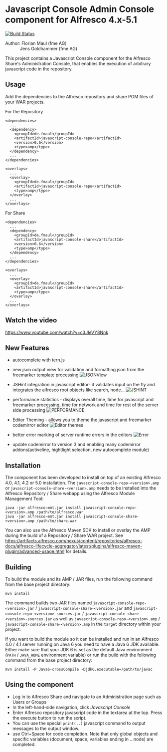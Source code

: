Javascript Console Admin Console component for Alfresco 4.x-5.1
===============================================================
[![Build Status](https://travis-ci.org/share-extras/js-console.svg?branch=master)](https://travis-ci.org/share-extras/js-console)

Author: Florian Maul (fme AG)  
&nbsp;&nbsp;&nbsp;&nbsp;&nbsp;&nbsp;&nbsp;&nbsp;&nbsp;&nbsp;&nbsp;&nbsp;Jens Goldhammer (fme AG)

This project contains a Javascript Console component for the Alfresco Share's
Administration Console, that enables the execution of arbitrary javascript code
in the repository.


Usage
--------
Add the dependencies to the Alfresco repository and share POM files of your WAR projects.

For the Repository

    <dependencies>
      ...
      <dependency>
        <groupId>de.fmaul</groupId>
        <artifactId>javascript-console-repo</artifactId>
        <version>0.6</version>
        <type>amp</type>
      </dependency>
      ...
    </dependencies>

    <overlays>
      ...
      <overlay>
        <groupId>de.fmaul</groupId>
        <artifactId>javascript-console-repo</artifactId>
        <type>amp</type>
      </overlay>
      ...
    </overlays>

For Share

    <dependencies>
      ...
      <dependency>
        <groupId>de.fmaul</groupId>
        <artifactId>javascript-console-share</artifactId>
        <version>0.6</version>
        <type>amp</type>
      </dependency>
      ...
    </dependencies>

    <overlays>
      ...
      <overlay>
        <groupId>de.fmaul</groupId>
        <artifactId>javascript-console-share</artifactId>
        <type>amp</type>
      </overlay>
      ...
    </overlays>

Watch the video
--------

https://www.youtube.com/watch?v=c3JIeVY8Nnk

New Features
--------

+ autocomplete with tern.js

+ new json output view for validation and formatting json from the freemarker template processing
![JSONView](https://raw.github.com/jgoldhammer/js-console/master/javascript-console-share/screenshots/json_output_view.png)

+ JSHint integration in javascript editor- it validates input on the fly and integrates the alfresco root objects like search, node...
![JSHINT](https://raw.github.com/jgoldhammer/js-console/master/javascript-console-share/screenshots/jshint_live_integration.png)

+ performance statistics - displays overall time, time for javascript and freemarker processing, time for network and time for rest of the server side processing
![PERFORMANCE](https://raw.github.com/jgoldhammer/js-console/master/javascript-console-share/screenshots/performance_stats.png)

+ Editor Theming - allows you to theme the javascript and freemarker codemirror editor
![Editor themes](https://raw.github.com/jgoldhammer/js-console/master/javascript-console-share/screenshots/editor_themes.png)

+ better error marking of server runtime errors in the editors
![Error](https://raw.github.com/jgoldhammer/js-console/master/javascript-console-share/screenshots/js_error_detection_and_marking.png)

+ update codemirror to version 3 and enabling many codemirror addons(activeline, hightlight selection, new autocomplete module)


Installation
------------

The component has been developed to install on top of an existing Alfresco
4.0, 4.1, 4.2 or 5.0 installation. The `javascript-console-repo-<version>.amp` or
`javascript-console-share-<version>.amp` needs to be installed into the Alfresco
Repository / Share webapp using the Alfresco Module Management Tool:

    java -jar alfresco-mmt.jar install javascript-console-repo-<version>.amp /path/to/alfresco.war
    java -jar alfresco-mmt.jar install javascript-console-share-<version>.amp /path/to/share.war

You can also use the Alfresco Maven SDK to install or overlay the AMP during the build of a
Repository / Share WAR project. See https://artifacts.alfresco.com/nexus/content/repositories/alfresco-docs/alfresco-lifecycle-aggregator/latest/plugins/alfresco-maven-plugin/advanced-usage.html
for details.


Building
--------

To build the module and its AMP / JAR files, run the following command from the base
project directory:

    mvn install

The command builds two JAR files named `javascript-console-repo-<version>.jar` /
`javascript-console-share-<version>.jar` and `javascript-console-repo-<version>-sources.jar` /
`javascript-console-share-<version>-sources.jar` as well as `javascript-console-repo-<version>.amp` /
`javascript-console-share-<version>.amp` in the `target` directory within your project.

If you want to build the module so it can be installed and run in an Alfresco 4.0 / 4.1 server
running on Java 6 you need to have a Java 6 JDK available. Either make sure that your JDK 6 is set
as the default Java environment (`PATH` / `JAVA_HOME` environment variable) or run the build with the
following command from the base project directory:

    mvn install -P Java6-crossCompile -Djdk6.executable=/path/to/javac


Using the component
-------------------

- Log in to Alfresco Share and navigate to an Administration page such as Users
  or Groups
- In the left-hand-side navigation, click *Javascript Console*
- Enter Alfresco repository javascript code in the textarea at the top. Press
  the execute button to run the script.
- You can use the special `print(..)` javascript command to output messages to
  the output window.
- use Ctrl+Space for code completion. Note that only global objects and specific
  variables (document, space, variables ending in ...node) are completed.

